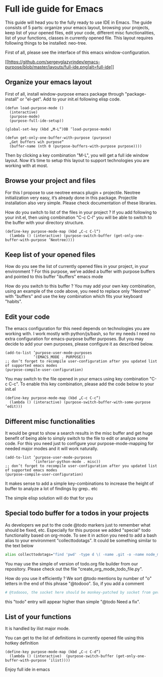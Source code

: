 # Full ide guide for Emacs

<p>
This guide will head you to the fully ready to use IDE in Emacs. The guide consists of 5 parts: organize your emacs layout, browsing your projects, keep list of your opened files, edit your code, different misc functionalities, list of your functions, classes in currently opened file. This layout requires following things to be installed: neo-tree.
</p>

First of all, please see the interface of this emacs window-configuration.

[[https://github.com/sergeyglazyrindev/emacs-purpose/blob/master/layouts/full-ide.png|alt=full-ide]]

## Organize your emacs layout

First of all, install window-purpose emacs package through "package-install" or "el-get". Add to your init.el following elisp code.

```elisp
(defun load-purpose-mode ()
  (interactive)
  (purpose-mode)
  (purpose-full-ide-setup))

(global-set-key (kbd „M-L“)OB ’load-purpose-mode)

(defun get-only-one-buffer-with-purpose (purpose)
  „Get buffers wih purpose“
  (buffer-name (nth 0 (purpose-buffers-with-purpose purpose))))
```

Then by clicking a key combination "M-L", you will get a full ide window layout. Now it’s time to setup this layout to support technologies you are working with at most.

## Browse your project and files

For this I propose to use neotree emacs plugin + projectile. Neotree initialization very easy, it’s already done in this package. Projectile installation also very simple. Please check documentation of these libraries.

How do you switch to list of the files in your project ?
If you add following to your init.el, then using combination "C-c C-l" you will be able to switch to the buffer with your directory structure.

```elisp
(define-key purpose-mode-map (kbd „C-c C-l“)
  (lambda () (interactive) (purpose-switch-buffer (get-only-one-buffer-with-purpose ’Neotree))))

```

## Keep list of your opened files

How do you see the list of currently opened files in your project, in your environment ? For this purpose, we’ve added a buffer with purpose buffers and pointed to this buffer "ibuffers" emacs mode

How do you switch to this buffer ? You may add your own key combination, using an example of the code above, you need to replace only "Neotree" with "buffers" and use the key combination which fits your keyboard "habits".

## Edit your code

The emacs configuration for this need depends on technologies you are working with. I work mostly with python/js/bash, so for my needs I need no extra configuration for emacs-purpose buffer purposes. But you may decide to add your own purposes, please configure it as described below.

```elisp
(add-to-list ’purpose-user-mode-purposes
             ’(EMACS_MODE . PURPOSE))
;; don’t forget to recompile user-configuration after you updated list of supported emacs modes
(purpose-compile-user-configuration)

```

You may switch to the file opened in your emacs using key combination "C-c C-c". To enable this key combination, please add the code below to your init.el

```elisp
(define-key purpose-mode-map (kbd „C-c C-c“)
  (lambda () (interactive) (purpose-switch-buffer-with-some-purpose ’edit)))

```


## Different misc functionalities

It would be great to show a search results in the misc buffer and get huge benefit of being able to simply switch to the file to edit or analyze some code. For this you need just to configure your purpose-mode-mapping for needed major modes and it will work naturally.

```elisp
(add-to-list ’purpose-user-mode-purposes
             ’(inferior-python-mode . misc))
;; don’t forget to recompile user-configuration after you updated list of supported emacs modes
(purpose-compile-user-configuration)

```

It makes sense to add a simple key-combinations to increase the height of buffer to analyze a lot of findings by grep.. etc

The simple elisp solution will do that for you

## Special todo buffer for a todos in your projects

As developers we put to the code @todo markers just to remember what should be fixed, etc. Especially for this purpose we added "special" todo functionality based on org-mode. To see it in action you need to add a bash alias to your environment "collecttodotags". It could be something similar to the text below

```bash
alias collecttodotags="find 'pwd' -type d \( -name .git -o -name node_modules \) -prune -o -type f \( -name todo.org \) -prune -o -type f -print -exec grep -n ’@todo’ ’{}’ \; | create_org_mode_todo_file.py > ./todo.org"
```

You may use the simple of version of todo.org file builder from our repository. Please check out the file "create_org_mode_todo_file.py".

How do you use it efficiently ? We sort @todo mentions by number of "o" letters in the end of this phrase "@todooo". So, if you add a comment

```python
# @todoooo, the socket here should be monkey-patched by socket from gevent
```

this "todo" entry will appear higher than simple "@todo Need a fix".

## List of your functions

It is handled by ilist major mode.

You can get to the list of definitions in currently opened file using this hotkey definition

```elisp
(define-key purpose-mode-map (kbd „C-c C-d“)
  (lambda () (interactive)  (purpose-switch-buffer (get-only-one-buffer-with-purpose ’ilist))))

```

Enjoy full ide in emacs
